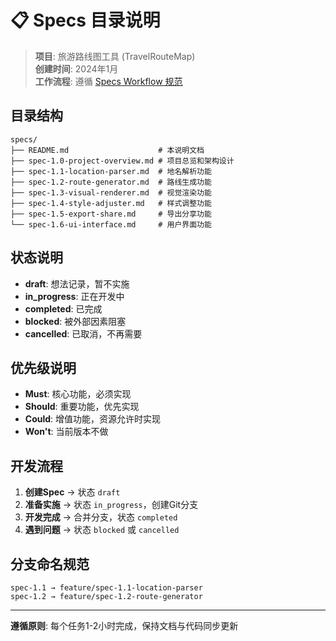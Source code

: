 # 📋 Specs 目录说明

> **项目**: 旅游路线图工具 (TravelRouteMap)  
> **创建时间**: 2024年1月  
> **工作流程**: 遵循 [Specs Workflow 规范](../.trae/rules/specs_workflow.md)

## 目录结构

```
specs/
├── README.md                    # 本说明文档
├── spec-1.0-project-overview.md # 项目总览和架构设计
├── spec-1.1-location-parser.md  # 地名解析功能
├── spec-1.2-route-generator.md  # 路线生成功能  
├── spec-1.3-visual-renderer.md  # 视觉渲染功能
├── spec-1.4-style-adjuster.md   # 样式调整功能
├── spec-1.5-export-share.md     # 导出分享功能
└── spec-1.6-ui-interface.md     # 用户界面功能
```

## 状态说明

- **draft**: 想法记录，暂不实施
- **in_progress**: 正在开发中
- **completed**: 已完成
- **blocked**: 被外部因素阻塞
- **cancelled**: 已取消，不再需要

## 优先级说明

- **Must**: 核心功能，必须实现
- **Should**: 重要功能，优先实现
- **Could**: 增值功能，资源允许时实现
- **Won't**: 当前版本不做

## 开发流程

1. **创建Spec** → 状态 `draft`
2. **准备实施** → 状态 `in_progress`，创建Git分支
3. **开发完成** → 合并分支，状态 `completed`
4. **遇到问题** → 状态 `blocked` 或 `cancelled`

## 分支命名规范

```
spec-1.1 → feature/spec-1.1-location-parser
spec-1.2 → feature/spec-1.2-route-generator
```

---

**遵循原则**: 每个任务1-2小时完成，保持文档与代码同步更新